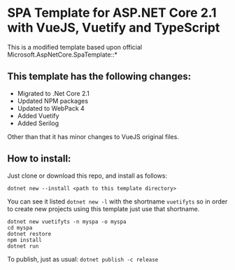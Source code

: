 # SPA Template for ASP.NET Core 2.1 with VueJS, Vuetify and TypeScript

This is a modified template based upon official Microsoft.AspNetCore.SpaTemplate::*

## This template has the following changes:

- Migrated to .Net Core 2.1
- Updated NPM packages
- Updated to WebPack 4
- Added Vuetify
- Added Serilog

Other than that it has minor changes to VueJS original files.

## How to install:

Just clone or download this repo, and install as follows:

```
dotnet new --install <path to this template directory>
```
You can see it listed `dotnet new -l` with the shortname `vuetifyts` so in order to create new projects using this template just use that shortname.

```
dotnet new vuetifyts -n myspa -o myspa
cd myspa
dotnet restore
npm install
dotnet run
```
To publish, just as usual: `dotnet publish -c release`